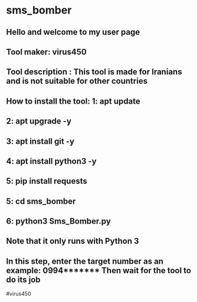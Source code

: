 # sms_bomber
Hello and welcome to my user page
-----------------------------
Tool maker: virus450
-----------------------------
Tool description : This tool is made for Iranians and is not suitable for other 
countries
-----------------------------
How to install the tool:
1: apt update
-----------------------------
2: apt upgrade -y
-----------------------------
3: apt install git -y
-----------------------------
4: apt install python3 -y
-----------------------------
5: pip install requests
-----------------------------
5: cd sms_bomber
-----------------------------
6: python3 Sms_Bomber.py
-----------------------------
Note that it only runs with Python 3
-----------------------------
In this step, enter the target number as an example: 0994*******
Then wait for the tool to do its job
-----------------------------
#virus450
